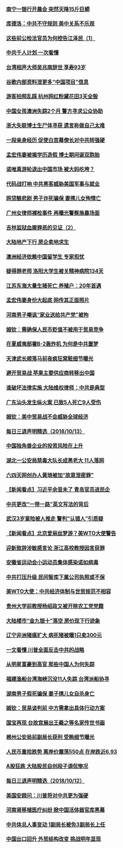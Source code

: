 #### [南宁一银行开晨会 突然天降15斤巨蟒](../pages/nsc413/n10783808.md?t=10150334) 

#### [库德洛：中共不守规则 美中关系不乐观](../pages/nsc413/n10783682.md?t=10150334) 

#### [这些前公检法官员为何控告江泽民（1）](../pages/nsc413/n10781793.md?t=10150334) 

#### [中共千人计划 一次看懂](../pages/nsc413/n10783689.md?t=10150334) 

#### [台湾相声大师吴兆南辞世 享寿93岁](../pages/nsc413/n10783518.md?t=10150334) 

#### [谷歌内部资料泄更多“中国项目”信息](../pages/nsc413/n10783142.md?t=10150334) 

#### [游客拍照乱踩 杭州网红粉黛花田3天全毁](../pages/nsc413/n10783462.md?t=10150334) 

#### [中国女孩澳洲失踪2个月 警方寻求公众协助](../pages/nsc413/n10783452.md?t=10150334) 

#### [浙大失联博士生尸体寻获 遗言称做自己太难](../pages/nsc413/n10783417.md?t=10150334) 

#### [一段亲身经历 促使白宫幕僚长对中共转强硬](../pages/nsc413/n10783404.md?t=10150334) 

#### [孟宏伟妻被揭学历造假 博士期间诞双胞胎](../pages/nsc413/n10783343.md?t=10150334) 

#### [诺唯真游轮退出中国市场 被大妈吃垮？](../pages/nsc413/n10783382.md?t=10150334) 

#### [代码战打响 中共黑客威胁美国军事与就业](../pages/nsc413/n10783324.md?t=10150334) 

#### [网贷酿悲剧 男子诈死骗保 妻携儿女殉情亡](../pages/nsc413/n10783186.md?t=10150334) 

#### [广州女律师裸检事件 再曝光警察施暴场面](../pages/nsc413/n10783159.md?t=10150334) 

#### [吉林监狱血腥罪恶的见证（2）](../pages/nsc413/n10774358.md?t=10150334) 

#### [大陆地产下行 房企卖地求生](../pages/nsc413/n10782792.md?t=10150334) 

#### [澳洲经济依赖中国留学生 专家担忧](../pages/nsc413/n10783174.md?t=10150334) 

#### [疑得罪老师 洛阳大学生被关精神病院134天](../pages/nsc413/n10783132.md?t=10150334) 


#### [江苏东海大量生猪死亡 养殖户：20年首遇](../pages/nsc413/n10782803.md?t=10150334) 

#### [孟宏伟妻身份大起底 网传其正面照片](../pages/nsc413/n10782349.md?t=10150334) 

#### [河南男子嘲讽“家业送给共产党”被拘](../pages/nsc413/n10782743.md?t=10150334) 

#### [姆钦：需确保人民币贬值不被用于贸易竞争](../pages/nsc413/n10782198.md?t=10150334) 

#### [在夏威夷部署B-2轰炸机 为何是中共噩梦](../pages/nsc413/n10781674.md?t=10150334) 

#### [天津武长顺落马前夜疯狂窝赃细节曝光](../pages/nsc413/n10782275.md?t=10150334) 

#### [避开贸易战 苹果主要供应商转移出中国](../pages/nsc413/n10781823.md?t=10150334) 

#### [谁破坏法律实施 大陆维权律师：中共是典型](../pages/nsc413/n10782080.md?t=10150334) 

#### [广东汕头发生纵火案 已致5人死亡9人受伤](../pages/nsc413/n10782265.md?t=10150334) 

#### [姆钦：美中贸易战不会威胁全球经济](../pages/nsc413/n10782089.md?t=10150334) 

#### [每日三退声明精选（2018/10/13）](../pages/nsc413/n10782102.md?t=10150334) 

#### [中国独角兽企业的投资风险在上升](../pages/nsc413/n10781873.md?t=10150334) 

#### [湖北一公安局禁毒大队长成黑老大 11人落网](../pages/nsc413/n10781952.md?t=10150334) 

#### [六四天网创办人黄琦被加“故意泄密罪”](../pages/nsc413/n10781750.md?t=10150334) 

#### [【新闻看点】习近平余音未了 青岛官员进民企](../pages/nsc413/n10781547.md?t=10150334) 

#### [中共更改“一带一路”英文写法的背后](../pages/nsc413/n10781696.md?t=10150334) 

#### [武汉3岁童险被人推走 警判“认错人”引质疑](../pages/nsc413/n10781802.md?t=10150334) 

#### [【新闻看点】北京爱丽丝梦游？美WTO大使警告](../pages/nsc413/n10781549.md?t=10150334) 

#### [迎新致辞涉敏感言论 浙江高校教授因言获罪](../pages/nsc413/n10781659.md?t=10150334) 

#### [安徽省运动会小运动员集体感染诺如病毒](../pages/nsc413/n10781689.md?t=10150334) 

#### [中共打压升级 民间智库下属公司执照或不保](../pages/nsc413/n10781592.md?t=10150334) 

#### [美WTO大使：中共经济体制与世贸规范不相容](../pages/nsc413/n10781260.md?t=10150334) 

#### [贵州大学前教授杨绍政又被开除农工党党籍](../pages/nsc413/n10781460.md?t=10150334) 

#### [大陆楼市“金九银十”落空 房价现下行迹象](../pages/nsc413/n10780850.md?t=10150334) 


#### [辽宁非洲猪瘟扩大 病死猪被曝1只卖300元](../pages/nsc413/n10781018.md?t=10150334) 

#### [一文看懂  川普全面反击中共的战略](../pages/nsc413/n10780060.md?t=10150334) 

#### [从明星富豪到高官 那些中国人为何失踪](../pages/nsc413/n10780211.md?t=10150334) 

#### [福建渔船台湾海峡沉没11人失踪 台湾派船协寻](../pages/nsc413/n10781207.md?t=10150334) 

#### [湖南男子假死骗保 妻子携儿女自杀身亡](../pages/nsc413/n10781082.md?t=10150334) 

#### [姆钦：贸易谈判前 中方需拿出具体行动方案](../pages/nsc413/n10780360.md?t=10150334) 

#### [国宝再现 台故宫展出王羲之等名家传世书画](../pages/nsc413/n10780842.md?t=10150334) 

#### [郴州公安局前副局长获刑 受贿细节曝光](../pages/nsc413/n10780870.md?t=10150334) 

#### [人民币重拾跌势 离岸价震荡550点 在岸跌近6.93](../pages/nsc413/n10780527.md?t=10150334) 

#### [A股狂跌 大陆股民自创段子调侃惨况](../pages/nsc413/n10780830.md?t=10150334) 

#### [每日三退声明精选（2018/10/12）](../pages/nsc413/n10780701.md?t=10150334) 

#### [美国安顾问：川普将对中共更为强硬](../pages/nsc413/n10780579.md?t=10150334) 

#### [河南肾移植医疗纠纷 掀中国活体器官库黑幕](../pages/nsc413/n10779806.md?t=10150334) 

#### [中共体总人事变动 1副局长被免3副局长上任](../pages/nsc413/n10780318.md?t=10150334) 

#### [中国出口回升 外贸结构改变 挑战明年显现](../pages/nsc413/n10780250.md?t=10150334) 

